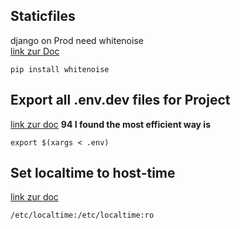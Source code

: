## Staticfiles
django on Prod need whitenoise  
[link zur Doc](https://whitenoise.readthedocs.io/en/stable/changelog.html#v4-0)
```
pip install whitenoise
```
## Export all .env.dev files for Project

[link zur doc](https://stackoverflow.com/questions/19331497/set-environment-variables-from-file-of-key-value-pairs)
**94 I found the most efficient way is**
 ```
 export $(xargs < .env)
 ``` 


## Set localtime to host-time
[link zur doc](https://stackoverflow.com/questions/24551592/how-to-make-sure-dockers-time-syncs-with-that-of-the-host)

```
/etc/localtime:/etc/localtime:ro
```